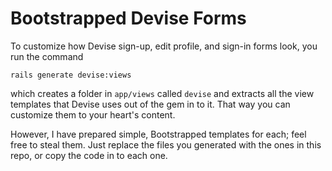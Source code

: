 # Bootstrapped Devise Forms

To customize how Devise sign-up, edit profile, and sign-in forms look, you run the command

    rails generate devise:views

which creates a folder in `app/views` called `devise` and extracts all the view templates that Devise uses out of the gem in to it. That way you can customize them to your heart's content.

However, I have prepared simple, Bootstrapped templates for each; feel free to steal them. Just replace the files you  generated with the ones in this repo, or copy the code in to each one.
